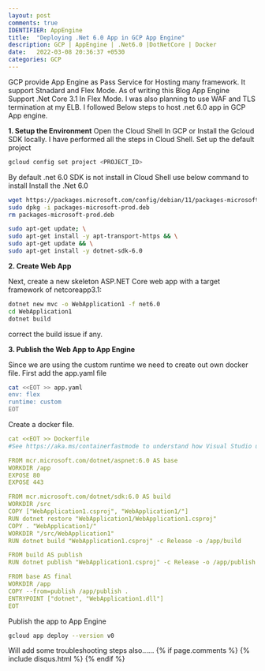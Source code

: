 ```yaml
---
layout: post
comments: true
IDENTIFIER: AppEngine 
title:  "Deploying .Net 6.0 App in GCP App Engine"
description: GCP | AppEngine | .Net6.0 |DotNetCore | Docker 
date:   2022-03-08 20:36:37 +0530
categories: GCP
---
```

GCP provide App Engine as Pass Service for Hosting many framework. It support Stnadard and Flex Mode.
As of writing this Blog App Engine Support .Net Core 3.1 In Flex Mode.
I was also planning to use WAF and TLS termination at my ELB. 
I followed Below steps to host .net 6.0 app in GCP App engine.

**1. Setup the Environment**
Open the Cloud Shell In GCP or Install the Gcloud SDK locally. I have performed all the steps in Cloud Shell. 
 Set up the default project 
 ```bash
 gcloud config set project <PROJECT_ID>
 ```
 By default .net 6.0 SDK is not install in Cloud Shell use below command to install Install the .Net 6.0

 ```bash
wget https://packages.microsoft.com/config/debian/11/packages-microsoft-prod.deb -O packages-microsoft-prod.deb
sudo dpkg -i packages-microsoft-prod.deb
rm packages-microsoft-prod.deb
 ```
  ```bash
sudo apt-get update; \
  sudo apt-get install -y apt-transport-https && \
  sudo apt-get update && \
  sudo apt-get install -y dotnet-sdk-6.0
 ```
 
 **2. Create Web App**

 Next, create a new skeleton ASP.NET Core web app with a target framework of netcoreapp3.1:
 ```bash
dotnet new mvc -o WebApplication1 -f net6.0
cd WebApplication1
dotnet build
```
correct the build issue if any.

 **3. Publish the Web App to App Engine**

 Since we are using the custom runtime we need to create out own docker file. 
 First add the app.yaml file 
 ```bash
cat <<EOT >> app.yaml
env: flex
runtime: custom
EOT
```
Create a docker file.

 ```yaml
cat <<EOT >> Dockerfile
#See https://aka.ms/containerfastmode to understand how Visual Studio uses this Dockerfile to build your images for faster debugging.

FROM mcr.microsoft.com/dotnet/aspnet:6.0 AS base
WORKDIR /app
EXPOSE 80
EXPOSE 443

FROM mcr.microsoft.com/dotnet/sdk:6.0 AS build
WORKDIR /src
COPY ["WebApplication1.csproj", "WebApplication1/"]
RUN dotnet restore "WebApplication1/WebApplication1.csproj"
COPY . "WebApplication1/"
WORKDIR "/src/WebApplication1"
RUN dotnet build "WebApplication1.csproj" -c Release -o /app/build

FROM build AS publish
RUN dotnet publish "WebApplication1.csproj" -c Release -o /app/publish

FROM base AS final
WORKDIR /app
COPY --from=publish /app/publish .
ENTRYPOINT ["dotnet", "WebApplication1.dll"]
EOT
```
 Publish the app to App Engine
 ```bash
gcloud app deploy --version v0
```

Will add some troubleshooting steps also......
{% if page.comments %} {% include disqus.html %} {% endif %}
